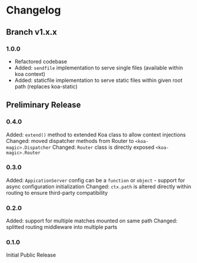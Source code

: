 Changelog 
========================


## Branch v1.x.x ##

### 1.0.0 ###

* Refactored codebase
* Added: `sendfile` implementation to serve single files (available within koa context)
* Added: staticfile implementation to serve static files within given root path (replaces koa-static)

## Preliminary Release ##

### 0.4.0 ###
Added: `extend()` method to extended Koa class to allow context injections
Changed: moved dispatcher methods from Router to `<koa-magic>.Dispatcher`
Changed: `Router` class is directly exposed `<koa-magic>.Router`

### 0.3.0 ###
Added: `AppicationServer` config can be a `function` or `object` - support for async configuration initialization
Changed: `ctx.path` is altered directly within routing to ensure third-party compatibility

### 0.2.0 ###
Added: support for multiple matches mounted on same path
Changed: splitted routing middleware into multiple parts

### 0.1.0 ###
Initial Public Release